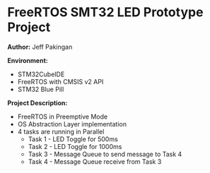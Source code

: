 # FreeRTOS SMT32 LED Prototype Project

**Author:** Jeff Pakingan

**Environment:**
- STM32CubeIDE
- FreeRTOS with CMSIS v2 API
- STM32 Blue Pill


**Project Description:**
- FreeRTOS in Preemptive Mode
- OS Abstraction Layer implementation
- 4 tasks are running in Parallel
  - Task 1 - LED Toggle for 500ms
  - Task 2 - LED Toggle for 1000ms
  - Task 3 - Message Queue to send message to Task 4
  - Task 4 - Message Queue receive from Task 3
